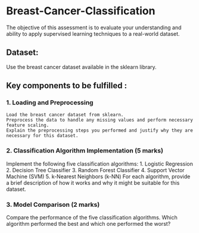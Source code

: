 # Breast-Cancer-Classification
The objective of this assessment is to evaluate your understanding and ability to apply supervised learning techniques to a real-world dataset.

## Dataset:
Use the breast cancer dataset available in the sklearn library.

## Key components to be fulfilled :

### 1. Loading and Preprocessing
    Load the breast cancer dataset from sklearn.
    Preprocess the data to handle any missing values and perform necessary feature scaling.
    Explain the preprocessing steps you performed and justify why they are necessary for this dataset.
### 2. Classification Algorithm Implementation (5 marks)
  Implement the following five classification algorithms:
    1. Logistic Regression
    2. Decision Tree Classifier
    3. Random Forest Classifier
    4. Support Vector Machine (SVM)
    5. k-Nearest Neighbors (k-NN)
  For each algorithm, provide a brief description of how it works and why it might be suitable for this dataset.
### 3. Model Comparison (2 marks)
  Compare the performance of the five classification algorithms.
  Which algorithm performed the best and which one performed the worst?

